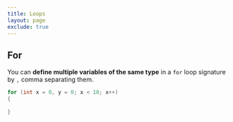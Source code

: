 ```yaml
---
title: Loops
layout: page
exclude: true
---
```


## For

You can **define multiple variables of the same type** in a `for` loop signature by `,` comma separating them.
```csharp
for (int x = 0, y = 0; x < 10; x++)
{
  
}
```
<!--stackedit_data:
eyJoaXN0b3J5IjpbLTEzNzI3Njc0ODldfQ==
-->